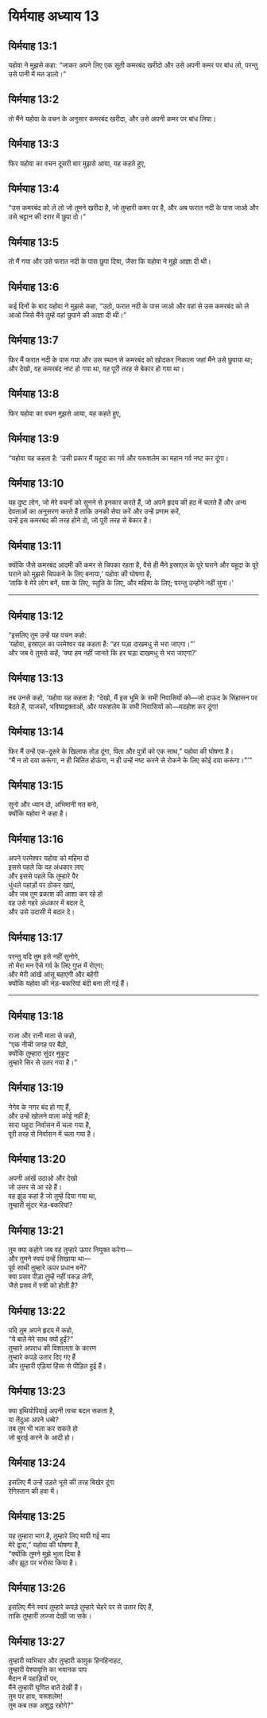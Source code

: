 # यिर्मयाह अध्याय 13

## यिर्मयाह 13:1  
यहोवा ने मुझसे कहा: “जाकर अपने लिए एक सूती कमरबंद खरीदो और उसे अपनी कमर पर बांध लो, परन्तु उसे पानी में मत डालो।”

## यिर्मयाह 13:2  
तो मैंने यहोवा के वचन के अनुसार कमरबंद खरीदा, और उसे अपनी कमर पर बांध लिया।

## यिर्मयाह 13:3  
फिर यहोवा का वचन दूसरी बार मुझसे आया, यह कहते हुए,

## यिर्मयाह 13:4  
“उस कमरबंद को ले लो जो तुमने खरीदा है, जो तुम्हारी कमर पर है, और अब फरात नदी के पास जाओ और उसे चट्टान की दरार में छुपा दो।”

## यिर्मयाह 13:5  
तो मैं गया और उसे फरात नदी के पास छुपा दिया, जैसा कि यहोवा ने मुझे आज्ञा दी थी।

## यिर्मयाह 13:6  
कई दिनों के बाद यहोवा ने मुझसे कहा, “उठो, फरात नदी के पास जाओ और वहां से उस कमरबंद को ले आओ जिसे मैंने तुम्हें वहां छुपाने की आज्ञा दी थी।”

## यिर्मयाह 13:7  
फिर मैं फरात नदी के पास गया और उस स्थान से कमरबंद को खोदकर निकाला जहां मैंने उसे छुपाया था; और देखो, वह कमरबंद नष्ट हो गया था, वह पूरी तरह से बेकार हो गया था।

## यिर्मयाह 13:8  
फिर यहोवा का वचन मुझसे आया, यह कहते हुए,

## यिर्मयाह 13:9  
“यहोवा यह कहता है: ‘उसी प्रकार मैं यहूदा का गर्व और यरूशलेम का महान गर्व नष्ट कर दूंगा।

## यिर्मयाह 13:10  
यह दुष्ट लोग, जो मेरे वचनों को सुनने से इनकार करते हैं, जो अपने हृदय की हठ में चलते हैं और अन्य देवताओं का अनुसरण करते हैं ताकि उनकी सेवा करें और उन्हें प्रणाम करें,  
उन्हें इस कमरबंद की तरह होने दो, जो पूरी तरह से बेकार है।

## यिर्मयाह 13:11  
क्योंकि जैसे कमरबंद आदमी की कमर से चिपका रहता है, वैसे ही मैंने इस्राएल के पूरे घराने और यहूदा के पूरे घराने को मुझसे चिपकने के लिए बनाया,’ यहोवा की घोषणा है,  
‘ताकि वे मेरे लोग बनें, यश के लिए, स्तुति के लिए, और महिमा के लिए; परन्तु उन्होंने नहीं सुना।’

---

## यिर्मयाह 13:12  
“इसलिए तुम उन्हें यह वचन कहो:  
‘यहोवा, इस्राएल का परमेश्वर यह कहता है: “हर घड़ा दाखमधु से भरा जाएगा।”’  
और जब वे तुमसे कहें, ‘क्या हम नहीं जानते कि हर घड़ा दाखमधु से भरा जाएगा?’

## यिर्मयाह 13:13  
तब उनसे कहो, ‘यहोवा यह कहता है: “देखो, मैं इस भूमि के सभी निवासियों को—जो दाऊद के सिंहासन पर बैठते हैं, याजकों, भविष्यद्वक्ताओं, और यरूशलेम के सभी निवासियों को—मदहोश कर दूंगा!

## यिर्मयाह 13:14  
फिर मैं उन्हें एक-दूसरे के खिलाफ तोड़ दूंगा, पिता और पुत्रों को एक साथ,” यहोवा की घोषणा है।  
“मैं न तो दया करूंगा, न ही चिंतित होऊंगा, न ही उन्हें नष्ट करने से रोकने के लिए कोई दया करूंगा।”’”

## यिर्मयाह 13:15  
सुनो और ध्यान दो, अभिमानी मत बनो,  
क्योंकि यहोवा ने कहा है।

## यिर्मयाह 13:16  
अपने परमेश्वर यहोवा को महिमा दो  
इससे पहले कि वह अंधकार लाए  
और इससे पहले कि तुम्हारे पैर  
धुंधले पहाड़ों पर ठोकर खाएं,  
और जब तुम प्रकाश की आशा कर रहे हो  
वह उसे गहरे अंधकार में बदल दे,  
और उसे उदासी में बदल दे।

## यिर्मयाह 13:17  
परन्तु यदि तुम इसे नहीं सुनोगे,  
तो मेरा मन ऐसे गर्व के लिए गुप्त में रोएगा;  
और मेरी आंखें आंसू बहाएंगी और बहेंगी  
क्योंकि यहोवा की भेड़-बकरियां बंदी बना ली गई हैं।

---

## यिर्मयाह 13:18  
राजा और रानी माता से कहो,  
“एक नीची जगह पर बैठो,  
क्योंकि तुम्हारा सुंदर मुकुट  
तुम्हारे सिर से उतर गया है।”

## यिर्मयाह 13:19  
नेगेव के नगर बंद हो गए हैं,  
और उन्हें खोलने वाला कोई नहीं है;  
सारा यहूदा निर्वासन में चला गया है,  
पूरी तरह से निर्वासन में चला गया है।

## यिर्मयाह 13:20  
अपनी आंखें उठाओ और देखो  
जो उत्तर से आ रहे हैं।  
वह झुंड कहां है जो तुम्हें दिया गया था,  
तुम्हारी सुंदर भेड़-बकरियां?

## यिर्मयाह 13:21  
तुम क्या कहोगे जब वह तुम्हारे ऊपर नियुक्त करेगा—  
और तुमने स्वयं उन्हें सिखाया था—  
पूर्व साथी तुम्हारे ऊपर प्रधान बनें?  
क्या प्रसव पीड़ा तुम्हें नहीं पकड़ लेगी,  
जैसे प्रसव में स्त्री को होती है?

## यिर्मयाह 13:22  
यदि तुम अपने हृदय में कहो,  
“ये बातें मेरे साथ क्यों हुईं?”  
तुम्हारे अपराध की विशालता के कारण  
तुम्हारे कपड़े उतार दिए गए हैं  
और तुम्हारी एड़ियां हिंसा से पीड़ित हुई हैं।

## यिर्मयाह 13:23  
क्या इथियोपियाई अपनी त्वचा बदल सकता है,  
या तेंदुआ अपने धब्बे?  
तब तुम भी भला कर सकते हो  
जो बुराई करने के आदी हो।

## यिर्मयाह 13:24  
इसलिए मैं उन्हें उड़ते भूसे की तरह बिखेर दूंगा  
रेगिस्तान की हवा में।

## यिर्मयाह 13:25  
यह तुम्हारा भाग है, तुम्हारे लिए मापी गई माप  
मेरे द्वारा,” यहोवा की घोषणा है,  
“क्योंकि तुमने मुझे भुला दिया है  
और झूठ पर भरोसा किया है।

## यिर्मयाह 13:26  
इसलिए मैंने स्वयं तुम्हारे कपड़े तुम्हारे चेहरे पर से उतार दिए हैं,  
ताकि तुम्हारी लज्जा देखी जा सके।

## यिर्मयाह 13:27  
तुम्हारी व्यभिचार और तुम्हारी कामुक हिनहिनाहट,  
तुम्हारी वेश्यावृत्ति का भयानक पाप  
मैदान में पहाड़ियों पर,  
मैंने तुम्हारी घृणित बातें देखी हैं।  
तुम पर हाय, यरूशलेम!  
तुम कब तक अशुद्ध रहोगे?”
